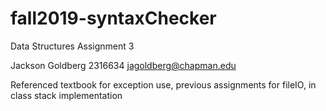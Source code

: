 # fall2019-syntaxChecker
Data Structures Assignment 3

Jackson Goldberg
2316634
jagoldberg@chapman.edu

Referenced textbook for exception use, previous assignments for fileIO, in class stack implementation
